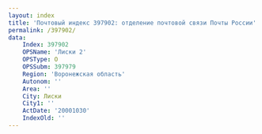 ```yaml
---
layout: index
title: 'Почтовый индекс 397902: отделение почтовой связи Почты России'
permalink: /397902/
data:
    Index: 397902
    OPSName: 'Лиски 2'
    OPSType: О
    OPSSubm: 397979
    Region: 'Воронежская область'
    Autonom: ''
    Area: ''
    City: Лиски
    City1: ''
    ActDate: '20001030'
    IndexOld: ''
---
```

